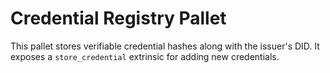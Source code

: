 # Credential Registry Pallet

This pallet stores verifiable credential hashes along with the issuer's DID.
It exposes a `store_credential` extrinsic for adding new credentials.
